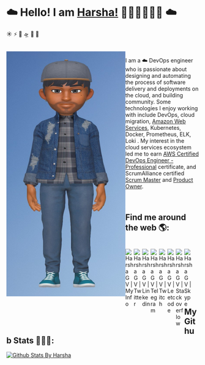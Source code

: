 # ☁️ Hello! I am [Harsha!](https://harshagv.wixsite.com/myinfo) 👋🏾‍👨🏾‍💻🌟 ☁️
☀
⚡
🌈
🛸
💬
🌟
<!--
**harshagv/harshagv** is a ✨ _special_ ✨ repository because its `README.md` (this file) appears on your GitHub profile.

Here are some ideas to get you started:

- 🔭 I’m currently working on ...
- 🌱 I’m currently learning ...
- 👯 I’m looking to collaborate on ...
- 🤔 I’m looking for help with ...
- 💬 Ask me about ...
- 📫 How to reach me: ...
- 😄 Pronouns: ...
- ⚡ Fun fact: ...
-->

<br />

<img align="right" src="https://github.com/harshagv/harshagv/blob/master/gvh.jpg" width="311" height="640" alt="banner that says Harsha - cloud devops engineer, alongside a cartoon illustration of Harsha" style="float:left;">   

<p align="left">I am a ☁️ DevOps engineer who is passionate about designing and automating the process of software delivery and deployments on the cloud, and building community. Some technologies I enjoy working with include DevOps, cloud migration, <a href="https://aws.amazon.com/">Amazon Web Services</a>, Kubernetes, Docker, Prometheus, ELK, Loki . My interest in the cloud services ecosystem led me to earn <a href="https://www.certmetrics.com/amazon/public/badge.aspx?i=5&t=c&d=2019-12-03&ci=AWS00661785">AWS Certified DevOps Engineer - Professional</a> certificate, and ScrumAlliance certified <a href="https://badgecert.com/bc/html/profile.jsp?k=fdoihhc">Scrum Master</a> and <a href="https://badgecert.com/bc/html/profile.jsp?k=xyhdzjz">Product Owner</a>.</p>

<br />


## Find me around the web 🌎:

<br/>
<a href="https://harshagv.wixsite.com/myinfo">
  <img align="left" alt="Harsha G V | MyInfo" width="22px" src="https://cdn.jsdelivr.net/npm/simple-icons@3.1.0/icons/wix.svg" />
</a>
<a href="https://twitter.com/harsha_gv">
  <img align="left" alt="Harsha G V | Twitter" width="22px" src="https://cdn.jsdelivr.net/npm/simple-icons@v3/icons/twitter.svg" />
</a>
<a href="https://www.linkedin.com/in/harshagv/">
  <img align="left" alt="Harsha G V | Linkedin" width="22px" src="https://cdn.jsdelivr.net/npm/simple-icons@v3/icons/linkedin.svg" />
</a>
<a href="https://t.me/harsha_gv">
  <img align="left" alt="Harsha G V | Telegram" width="22px" src="https://cdn.jsdelivr.net/npm/simple-icons@v3/icons/telegram.svg" />
</a>
<a href="https://www.twitch.tv/harshagv">
  <img align="left" alt="Harsha G V | Twitch" width="22px" src="https://cdn.jsdelivr.net/npm/simple-icons@3.1.0/icons/twitch.svg" />
</a>
<a href="https://leetcode.com/harsha_gv/">
  <img align="left" alt="Harsha G V | Leetcode" width="22px" src="https://cdn.jsdelivr.net/npm/simple-icons@v3/icons/leetcode.svg" />
</a>
<a href="https://stackoverflow.com/users/10053482/harsha-g-v">
  <img align="left" alt="Harsha G V | Stackoverflow" width="22px" src="https://cdn.jsdelivr.net/npm/simple-icons@3.1.0/icons/stackoverflow.svg" />
</a>
<a href="https://join.skype.com/invite/GIgzT5tdn8GY">
  <img align="left" alt="Harsha G V | Skype" width="22px" src="https://cdn.jsdelivr.net/npm/simple-icons@3.1.0/icons/skype.svg" />
</a>

<br />
<br />

## My Github Stats 👨🏾‍💻:

[![Github Stats By Harsha](https://github-readme-stats.vercel.app/api?username=harshagv&show_icons=true&line_height=50&hide=["stars","prs"])](https://github.com/anuraghazra/github-readme-stats)
